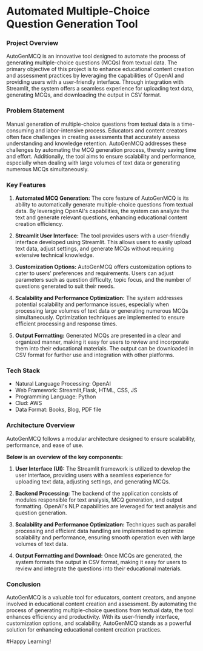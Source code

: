 # Automated Multiple-Choice Question Generation Tool

### Project Overview

AutoGenMCQ is an innovative tool designed to automate the process of generating multiple-choice questions (MCQs) from textual data. The primary objective of this project is to enhance educational content creation and assessment practices by leveraging the capabilities of OpenAI and providing users with a user-friendly interface. Through integration with Streamlit, the system offers a seamless experience for uploading text data, generating MCQs, and downloading the output in CSV format.

### Problem Statement

Manual generation of multiple-choice questions from textual data is a time-consuming and labor-intensive process. Educators and content creators often face challenges in creating assessments that accurately assess understanding and knowledge retention. AutoGenMCQ addresses these challenges by automating the MCQ generation process, thereby saving time and effort. Additionally, the tool aims to ensure scalability and performance, especially when dealing with large volumes of text data or generating numerous MCQs simultaneously.

### Key Features

1. **Automated MCQ Generation:** The core feature of AutoGenMCQ is its ability to automatically generate multiple-choice questions from textual data. By leveraging OpenAI's capabilities, the system can analyze the text and generate relevant questions, enhancing educational content creation efficiency.

2. **Streamlit User Interface:** The tool provides users with a user-friendly interface developed using Streamlit. This allows users to easily upload text data, adjust settings, and generate MCQs without requiring extensive technical knowledge.

3. **Customization Options:** AutoGenMCQ offers customization options to cater to users' preferences and requirements. Users can adjust parameters such as question difficulty, topic focus, and the number of questions generated to suit their needs.

4. **Scalability and Performance Optimization:** The system addresses potential scalability and performance issues, especially when processing large volumes of text data or generating numerous MCQs simultaneously. Optimization techniques are implemented to ensure efficient processing and response times.

5. **Output Formatting:** Generated MCQs are presented in a clear and organized manner, making it easy for users to review and incorporate them into their educational materials. The output can be downloaded in CSV format for further use and integration with other platforms.

### Tech Stack
- Natural Language Processing: OpenAI
- Web Framework: Streamlit,Flask, HTML, CSS, JS
- Programming Language: Python
- Clud: AWS
- Data Format: Books, Blog, PDF file

### Architecture Overview

AutoGenMCQ follows a modular architecture designed to ensure scalability, performance, and ease of use. 

**Below is an overview of the key components:**

1. **User Interface (UI):** The Streamlit framework is utilized to develop the user interface, providing users with a seamless experience for uploading text data, adjusting settings, and generating MCQs.

2. **Backend Processing:** The backend of the application consists of modules responsible for text analysis, MCQ generation, and output formatting. OpenAI's NLP capabilities are leveraged for text analysis and question generation.

3. **Scalability and Performance Optimization:** Techniques such as parallel processing and efficient data handling are implemented to optimize scalability and performance, ensuring smooth operation even with large volumes of text data.

4. **Output Formatting and Download:** Once MCQs are generated, the system formats the output in CSV format, making it easy for users to review and integrate the questions into their educational materials.

### Conclusion
AutoGenMCQ is a valuable tool for educators, content creators, and anyone involved in educational content creation and assessment. By automating the process of generating multiple-choice questions from textual data, the tool enhances efficiency and productivity. With its user-friendly interface, customization options, and scalability, AutoGenMCQ stands as a powerful solution for enhancing educational content creation practices.

#Happy Learning!
